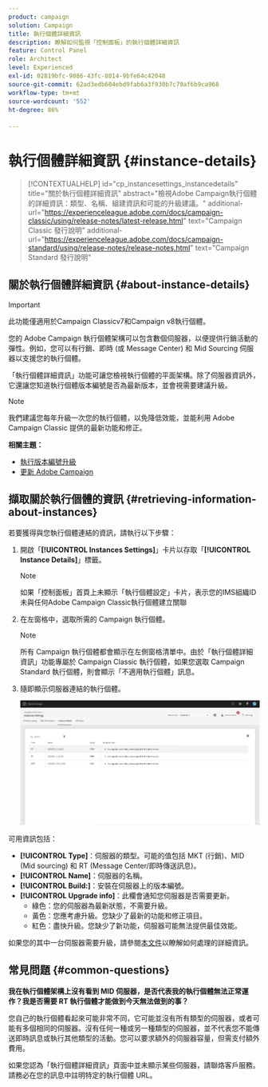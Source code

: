 ```yaml
---
product: campaign
solution: Campaign
title: 執行個體詳細資訊
description: 瞭解如何監視「控制面板」的執行個體詳細資訊
feature: Control Panel
role: Architect
level: Experienced
exl-id: 02819bfc-9886-43fc-8014-9bfe64c42048
source-git-commit: 62ad3edb604ebd9fab6a3f930b7c79af6b9ca968
workflow-type: tm+mt
source-wordcount: '552'
ht-degree: 86%

---
```


# 執行個體詳細資訊 {#instance-details}

>[!CONTEXTUALHELP]
>id="cp_instancesettings_instancedetails"
>title="關於執行個體詳細資訊"
>abstract="檢視Adobe Campaign執行個體的詳細資訊：類型、名稱、組建資訊和可能的升級建議。"
>additional-url="https://experienceleague.adobe.com/docs/campaign-classic/using/release-notes/latest-release.html" text="Campaign Classic 發行說明"
>additional-url="https://experienceleague.adobe.com/docs/campaign-standard/using/release-notes/release-notes.html" text="Campaign Standard 發行說明"

## 關於執行個體詳細資訊 {#about-instance-details}

>[!IMPORTANT]
>
>此功能僅適用於Campaign Classicv7和Campaign v8執行個體。

您的 Adobe Campaign 執行個體架構可以包含數個伺服器，以便提供行銷活動的彈性。例如，您可以有行銷、即時 (或 Message Center) 和 Mid Sourcing 伺服器以支援您的執行個體。

「執行個體詳細資訊」功能可讓您檢視執行個體的平面架構。除了伺服器資訊外，它還讓您知道執行個體版本編號是否為最新版本，並會視需要建議升級。

>[!NOTE]
>
>我們建議您每年升級一次您的執行個體，以免降低效能，並能利用 Adobe Campaign Classic 提供的最新功能和修正。

**相關主題：**

* [執行版本編號升級](https://docs.campaign.adobe.com/doc/AC/getting_started/EN/buildUpgrade.html)
* [更新 Adobe Campaign](https://docs.campaign.adobe.com/doc/AC/en/PRO_Updating_Adobe_Campaign_Introduction.html)

## 擷取關於執行個體的資訊 {#retrieving-information-about-instances}

若要獲得與您執行個體連結的資訊，請執行以下步驟：

1. 開啟「**[!UICONTROL Instances Settings]**」卡片以存取「**[!UICONTROL Instance Details]**」標籤。

   >[!NOTE]
   >
   >如果「控制面板」首頁上未顯示「執行個體設定」卡片，表示您的IMS組織ID未與任何Adobe Campaign Classic執行個體建立關聯

1. 在左窗格中，選取所需的 Campaign 執行個體。

   >[!NOTE]
   >
   >所有 Campaign 執行個體都會顯示在左側窗格清單中。由於「執行個體詳細資訊」功能專屬於 Campaign Classic 執行個體，如果您選取 Campaign Standard 執行個體，則會顯示「不適用執行個體」訊息。

1. 隨即顯示伺服器連結的執行個體。

   ![](assets/instance_details.png)

可用資訊包括：

* **[!UICONTROL Type]**：伺服器的類型。可能的值包括 MKT (行銷)、MID (Mid sourcing) 和 RT (Message Center/即時傳送訊息)。
* **[!UICONTROL Name]**：伺服器的名稱。
* **[!UICONTROL Build:]**：安裝在伺服器上的版本編號。
* **[!UICONTROL Upgrade info]**：此欄會通知您伺服器是否需要更新。
   * 綠色：您的伺服器為最新狀態，不需要升級。
   * 黃色：您應考慮升級。您缺少了最新的功能和修正項目。
   * 紅色：盡快升級。您缺少了新功能，伺服器可能無法提供最佳效能。

如果您的其中一台伺服器需要升級，請參閱[本文件](https://docs.campaign.adobe.com/doc/AC/getting_started/EN/buildUpgrade.html)以瞭解如何處理的詳細資訊。

## 常見問題 {#common-questions}

**我在執行個體架構上沒有看到 MID 伺服器，是否代表我的執行個體無法正常運作？我是否需要 RT 執行個體才能做到今天無法做到的事？**

您自己的執行個體看起來可能非常不同，它可能並沒有所有類型的伺服器，或者可能有多個相同的伺服器。沒有任何一種或另一種類型的伺服器，並不代表您不能傳送即時訊息或執行其他類型的活動。您可以要求額外的伺服器容量，但需支付額外費用。

如果您認為「執行個體詳細資訊」頁面中並未顯示某些伺服器，請聯烙客戶服務。請務必在您的訊息中註明特定的執行個體 URL。
